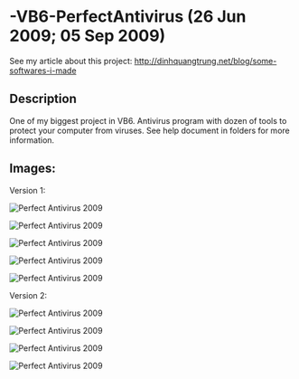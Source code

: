 -VB6-PerfectAntivirus (26 Jun 2009; 05 Sep 2009)
=====================

See my article about this project: http://dinhquangtrung.net/blog/some-softwares-i-made

Description
-----------

One of my biggest project in VB6. Antivirus program with dozen of tools to protect your computer from viruses. See help document in folders for more information.

Images:
-----------

Version 1:

![Perfect Antivirus 2009](https://github.com/trungdq88/-VB6-PerfectAntivirus/raw/master/Perfect%20Antivirus%201.0/Help/1.GIF)

![Perfect Antivirus 2009](https://github.com/trungdq88/-VB6-PerfectAntivirus/raw/master/Perfect%20Antivirus%201.0/Help/3.GIF)

![Perfect Antivirus 2009](https://github.com/trungdq88/-VB6-PerfectAntivirus/raw/master/Perfect%20Antivirus%201.0/Help/5.GIF)

![Perfect Antivirus 2009](https://github.com/trungdq88/-VB6-PerfectAntivirus/raw/master/Perfect%20Antivirus%201.0/Help/9.GIF)

![Perfect Antivirus 2009](https://github.com/trungdq88/-VB6-PerfectAntivirus/raw/master/Perfect%20Antivirus%201.0/Help/14.GIF)

Version 2:

![Perfect Antivirus 2009](https://github.com/trungdq88/-VB6-PerfectAntivirus/raw/master/Perfect%20Antivirus%202.0/HTML/h01.PNG)

![Perfect Antivirus 2009](https://github.com/trungdq88/-VB6-PerfectAntivirus/raw/master/Perfect%20Antivirus%202.0/HTML/h04.PNG)

![Perfect Antivirus 2009](https://github.com/trungdq88/-VB6-PerfectAntivirus/raw/master/Perfect%20Antivirus%202.0/HTML/h08.PNG)

![Perfect Antivirus 2009](https://github.com/trungdq88/-VB6-PerfectAntivirus/raw/master/Perfect%20Antivirus%202.0/HTML/h14.PNG)

